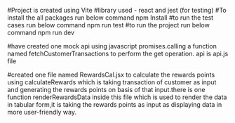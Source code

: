 #Project is created using Vite 
#library used - react and jest (for testing)
#To install the all packages run below command 
npm Install
#to run the test cases run below command
npm run test
#to run the project run below command
npm run dev

#have created one mock api using javascript promises.calling a function named fetchCustomerTransactions to perform the get operation. api is api.js file

#created one file named RewardsCal.jsx to calculate the rewards points using calculateRewards  which is taking transaction of customer as input and generating the rewards points on basis of that input.there is one function renderRewardsData inside this file which is used to render the data in tabular form,it is taking the rewards points as input as displaying data in more user-friendly way.